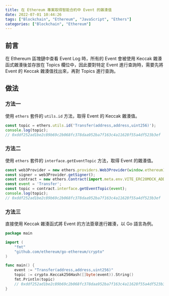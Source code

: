 ```yaml
---
title: 在 Ethereum 專案取得智能合約中 Event 的雜湊值
date: 2022-07-01 10:44:26
tags: ["Blockchain", "Ethereum", "JavaScript", "Ethers"]
categories: ["Blockchain", "Ethereum"]
---
```


## 前言

在 Ethereum 區塊鏈中查看 Event Log 時，所有的 Event 會被使用 Keccak 雜湊函式雜湊後並存放在 Topics 欄位中，因此要對特定 Event 進行查詢時，需要先將 Event 的 Keccak 雜湊值找出來，再對 Topics 進行查詢。

## 做法

### 方法一

使用 `ethers` 套件的 `utils.id` 方法，取得 Event 的 Keccak 雜湊值。

```js
const topic = ethers.utils.id('Transfer(address,address,uint256)');
console.log(topic);
// 0xddf252ad1be2c89b69c2b068fc378daa952ba7f163c4a11628f55a4df523b3ef
```

### 方法二

使用 `ethers` 套件的 `interface.getEventTopic` 方法，取得 Event 的雜湊值。

```js
const web3Provider = new ethers.providers.Web3Provider(window.ethereum);
const signer = web3Provider.getSigner();
const contract = new ethers.Contract(import.meta.env.VITE_ERC20MOCK_ADDRESS, ERC20Mock.abi, signer)
const event = 'Transfer';
const topic = contract.interface.getEventTopic(event);
console.log(topic);
// 0xddf252ad1be2c89b69c2b068fc378daa952ba7f163c4a11628f55a4df523b3ef
```

### 方法三

直接使用 Keccak 雜湊函式將 Event 的方法簽章進行雜湊，以 Go 語言為例。

```go
package main

import (
	"fmt"
	"github.com/ethereum/go-ethereum/crypto"
)

func main() {
    event := "Transfer(address,address,uint256)"
    topic := crypto.Keccak256Hash([]byte(event)).String()
    fmt.Println(topic)
    // 0xddf252ad1be2c89b69c2b068fc378daa952ba7f163c4a11628f55a4df523b3ef
}
```
